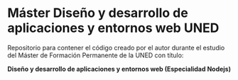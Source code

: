 # Máster Diseño y desarrollo de aplicaciones y entornos web UNED

Repositorio para contener el código creado por el autor durante el estudio del Máster de Formación Permanente de la UNED con título:

**Diseño y desarrollo de aplicaciones y entornos web (Especialidad Nodejs)**
